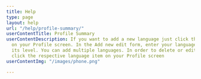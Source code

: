```yaml
---
title: Help
type: page
layout: help
url: "/help/profile-summary/"
userContentTitle: Profile Summary
userContentDescription: If you want to add a new language just click the Add icon
  on your Profile screen. In the Add new edit form, enter your language and specify
  its level. You can add multiple languages. In order to delete or edit your language
  click the respective language item on your Profile screen
userContentImg: "/images/phone.png"

---
```

